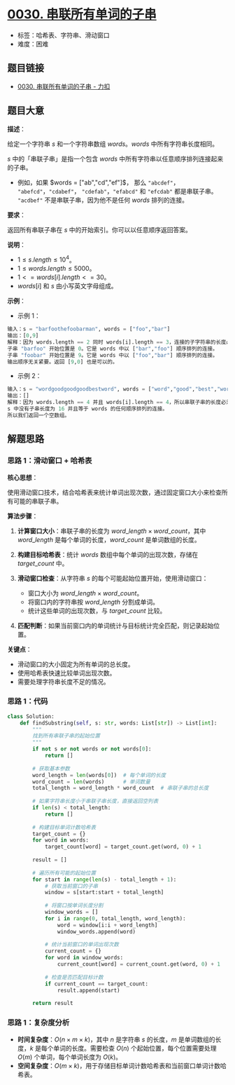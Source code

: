 # [0030. 串联所有单词的子串](https://leetcode.cn/problems/substring-with-concatenation-of-all-words/)

- 标签：哈希表、字符串、滑动窗口
- 难度：困难

## 题目链接

- [0030. 串联所有单词的子串 - 力扣](https://leetcode.cn/problems/substring-with-concatenation-of-all-words/)

## 题目大意

**描述**：

给定一个字符串 $s$ 和一个字符串数组 $words$。$words$ 中所有字符串长度相同。

$s$ 中的「串联子串」是指一个包含 $words$ 中所有字符串以任意顺序排列连接起来的子串。
- 例如，如果 $words = ["ab","cd","ef"]$， 那么 `"abcdef"`， `"abefcd"`，`"cdabef"`， `"cdefab"`，`"efabcd"` 和 `"efcdab"` 都是串联子串。 `"acdbef"` 不是串联子串，因为他不是任何 $words$ 排列的连接。

**要求**：

返回所有串联子串在 $s$ 中的开始索引。你可以以任意顺序返回答案。

**说明**：

- $1 \le s.length \le 10^4$。
- $1 \le words.length \le 5000$。
- $1 <= words[i].length <= 30$。
- $words[i]$ 和 $s$ 由小写英文字母组成。

**示例**：

- 示例 1：

```python
输入：s = "barfoothefoobarman", words = ["foo","bar"]
输出：[0,9]
解释：因为 words.length == 2 同时 words[i].length == 3，连接的子字符串的长度必须为 6。
子串 "barfoo" 开始位置是 0。它是 words 中以 ["bar","foo"] 顺序排列的连接。
子串 "foobar" 开始位置是 9。它是 words 中以 ["foo","bar"] 顺序排列的连接。
输出顺序无关紧要。返回 [9,0] 也是可以的。
```

- 示例 2：

```python
输入：s = "wordgoodgoodgoodbestword", words = ["word","good","best","word"]
输出：[]
解释：因为 words.length == 4 并且 words[i].length == 4，所以串联子串的长度必须为 16。
s 中没有子串长度为 16 并且等于 words 的任何顺序排列的连接。
所以我们返回一个空数组。
```

## 解题思路

### 思路 1：滑动窗口 + 哈希表

**核心思想**：

使用滑动窗口技术，结合哈希表来统计单词出现次数，通过固定窗口大小来检查所有可能的串联子串。

**算法步骤**：

1. **计算窗口大小**：串联子串的长度为 $word\_length \times word\_count$，其中 $word\_length$ 是每个单词的长度，$word\_count$ 是单词数组的长度。

2. **构建目标哈希表**：统计 $words$ 数组中每个单词的出现次数，存储在 $target\_count$ 中。

3. **滑动窗口检查**：从字符串 $s$ 的每个可能起始位置开始，使用滑动窗口：
   - 窗口大小为 $word\_length \times word\_count$。
   - 将窗口内的字符串按 $word\_length$ 分割成单词。
   - 统计这些单词的出现次数，与 $target\_count$ 比较。

4. **匹配判断**：如果当前窗口内的单词统计与目标统计完全匹配，则记录起始位置。

**关键点**：

- 滑动窗口的大小固定为所有单词的总长度。
- 使用哈希表快速比较单词出现次数。
- 需要处理字符串长度不足的情况。

### 思路 1：代码

```python
class Solution:
    def findSubstring(self, s: str, words: List[str]) -> List[int]:
        """
        找到所有串联子串的起始位置
        """
        if not s or not words or not words[0]:
            return []
        
        # 获取基本参数
        word_length = len(words[0])  # 每个单词的长度
        word_count = len(words)      # 单词数量
        total_length = word_length * word_count  # 串联子串的总长度
        
        # 如果字符串长度小于串联子串长度，直接返回空列表
        if len(s) < total_length:
            return []
        
        # 构建目标单词计数哈希表
        target_count = {}
        for word in words:
            target_count[word] = target_count.get(word, 0) + 1
        
        result = []
        
        # 遍历所有可能的起始位置
        for start in range(len(s) - total_length + 1):
            # 获取当前窗口的子串
            window = s[start:start + total_length]
            
            # 将窗口按单词长度分割
            window_words = []
            for i in range(0, total_length, word_length):
                word = window[i:i + word_length]
                window_words.append(word)
            
            # 统计当前窗口的单词出现次数
            current_count = {}
            for word in window_words:
                current_count[word] = current_count.get(word, 0) + 1
            
            # 检查是否匹配目标计数
            if current_count == target_count:
                result.append(start)
        
        return result
```

### 思路 1：复杂度分析

- **时间复杂度**：$O(n \times m \times k)$，其中 $n$ 是字符串 $s$ 的长度，$m$ 是单词数组的长度，$k$ 是每个单词的长度。需要检查 $O(n)$ 个起始位置，每个位置需要处理 $O(m)$ 个单词，每个单词长度为 $O(k)$。
- **空间复杂度**：$O(m \times k)$，用于存储目标单词计数哈希表和当前窗口单词计数哈希表。
